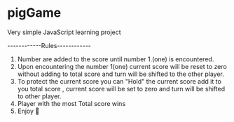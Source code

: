 # pigGame
Very simple JavaScript learning project

------------Rules------------
1. Number are added to the score until number 1.(one) is encountered.
2. Upon encountering the number 1(one) current score will be reset to zero without adding to total score and turn will be shifted to the other player.
3. To protect the current score you can "Hold" the current score add it to you total score , current score will be set to zero and turn will be shifted to other player.
4. Player with the most Total score wins
5. Enjoy 🥳
